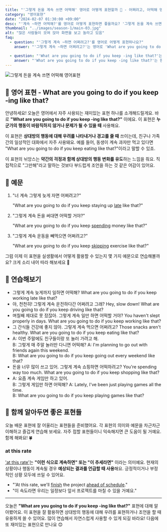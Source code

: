```yaml
---
title: "'그렇게 돈을 계속 쓰면 어떡해' 영어로 어떻게 표현할까 💸 - 어쩌려고, 어떡해 영어로"
category: "영어표현"
date: "2024-02-07 01:30:00 +09:00"
desc: "'계속 ~하면 어떡해?'를 영어로 어떻게 표현하면 좋을까요? '그렇게 돈을 계속 쓰면 어떡해?', '그렇게 건강을 소홀히 하면 어떡해?' 등을 영어로 표현하는 법을 배워봅시다. 다양한 예문을 통해서 연습하고 본인의 표현으로 만들어 보세요."
thumbnail: "../images/season-1/main-03.jpg"
alt: "많은 사람들이 모여 앉아 화면을 보고 놀라고 있음"
faq:
  - question: "'그렇게 계속 ~하면 어쩌려고?'를 영어로 어떻게 표현하나요?"
    answer: "'그렇게 계속 ~하면 어쩌려고?'는 영어로 'What are you going to do if you keep -ing like that?'로 표현할 수 있습니다. 이 표현은 상대방의 행동에 대한 우려나 경고를 나타낼 때 사용됩니다."

  - question: "'What are you going to do if you keep -ing like that?'는 어떤 의미인가요?"
    answer: "'What are you going to do if you keep -ing like that?'는 한국어로 '그렇게 계속 ~하면 어쩌려고?'라는 의미입니다. 이 표현은 누군가의 행동이 바람직하지 않거나 문제가 될 수 있을 때 사용하며, 상대방에게 행동 변화를 유도하는 뉘앙스를 담고 있습니다."
---
```


![그렇게 돈을 계속 쓰면 어떡해 영어표현](../images/season-1/main-03.jpg)

## 🌟 영어 표현 - What are you going to do if you keep -ing like that?

안녕하세요! 오늘은 영어에서 자주 사용되는 재미있는 표현 하나를 소개해드릴게요. 바로 **"What are you going to do if you keep -ing like that?"** 이에요. 이 표현은 **누군가의 행동이 바람직하지 않거나 문제가 될 수 있을 때** 사용해요.

이 표현은 **상대방의 행동에 대해 우려를 나타내거나 경고를 줄 때** 쓰이는데, 친구나 가족 간의 일상적인 대화에서 자주 사용돼요. 예를 들어, 동생이 계속 과자만 먹고 있다면 "What are you going to do if you keep eating like that?"이라고 말할 수 있죠.

이 표현의 뉘앙스는 **약간의 걱정과 함께 상대방의 행동 변화를 유도**하는 느낌을 줘요. 직접적으로 "그만해"라고 말하는 것보다 부드럽게 조언을 하는 것 같은 어감이 있어요.

## 📖 예문

1. "너 계속 그렇게 늦게 자면 어쩌려고?"

   "What are you going to do if you keep staying up [late](/blog/in-english/391.late/) like that?"

2. "그렇게 계속 돈을 써대면 어떡할 거야?"

   "What are you going to do if you keep [spending](/blog/in-english/258.spend/) money like that?"

3. "그렇게 계속 운동을 빼먹으면 어쩌려고?"

   "What are you going to do if you keep [skipping](/blog/in-english/369.skip/) exercise like that?"

그럼 이제 이 표현을 실생활에서 어떻게 활용할 수 있는지 몇 가지 예문으로 연습해볼까요? 크게 소리 내어 따라 해보세요 🎤

## 💬 연습해보기

<ul data-interactive-list>
  <li data-interactive-item>
    <span data-toggler>그렇게 계속 늦게까지 일하면 어떡해?</span>
    <span data-answer>What are you going to do if you keep working late like that?</span>
  </li>
  <li data-interactive-item>
    <span data-toggler>야, 천천히! 그렇게 계속 운전하다간 어쩌려고 그래?</span>
    <span data-answer>Hey, slow down! What are you going to do if you keep driving like that?</span>
  </li>
  <li data-interactive-item>
    <span data-toggler>며칠째 제대로 못 잤잖아. 그렇게 계속 일만 하면 어떡할 거야?</span>
    <span data-answer>You haven't slept properly in days. What are you going to do if you keep working like that?</span>
  </li>
  <li data-interactive-item>
    <span data-toggler>그 간식들 건강에 좋지 않아. 그렇게 계속 먹으면 어쩌려고?</span>
    <span data-answer>Those snacks aren't healthy. What are you going to do if you keep eating like that?</span>
  </li>
  <li data-interactive-item>
    <span data-toggler>A: 이번 주말에도 친구들이랑 또 놀러 가려고 해.<br>B: 그렇게 매 주말 놀러만 다니면 어떡해?</span>
    <span data-answer>A: I'm planning to go out with friends again this weekend.<br>B: What are you going to do if you keep going out every weekend like that?</span>
  </li>
  <li data-interactive-item>
    <span data-toggler>돈을 너무 많이 쓰고 있어. 그렇게 계속 쇼핑하면 어떡하려고?</span>
    <span data-answer>You're spending way too much. What are you going to do if you keep shopping like that?</span>
  </li>
  <li data-interactive-item>
    <span data-toggler>A: 요즘 계속 게임만 하고 있어.<br>B: 그렇게 게임만 하면 어떡해?</span>
    <span data-answer>A: Lately, I've been just playing games all the time.<br>B: What are you going to do if you keep playing games like that?</span>
  </li>
</ul>

## 🤝 함께 알아두면 좋은 표현들

오늘 배운 표현에 잘 어울리는 표현들을 준비했어요. 각 표현의 의미와 예문을 차근차근 이해하고 즐겁게 연습해 보세요. 자주 접할 표현들이니 익숙해지면 큰 도움이 될 거예요. 함께 해봐요! 🍀

### at this rate

<a href="/blog/이러다가-영어표현/">'at this rate'</a>는 **"이런 식으로 계속하면" 또는 "이 추세라면"** 이라는 의미예요. 현재의 상황이나 행동이 계속될 경우 **예상되는 결과를 언급할 때 사용**해요. 긍정적이거나 부정적인 상황 모두에 쓰일 수 있어요.

- "'At this rate, we'll [finish](/blog/in-english/295.finish/) the project [ahead of schedule](/blog/in-english/305.ahead-of-schedule/)."
- "이 속도라면 우리는 일정보다 앞서 프로젝트를 마칠 수 있을 거예요."

---

오늘은 **"What are you going to do if you keep -ing like that?"** 표현에 대해 알아봤어요. 이 표현을 잘 활용하면 상대방의 행동에 대해 우려를 표현하거나 조언을 할 때 유용하게 쓸 수 있어요. 많이 연습해서 자연스럽게 사용할 수 있게 되길 바라요! 다음에 또 재미있는 표현으로 만나요 😊
